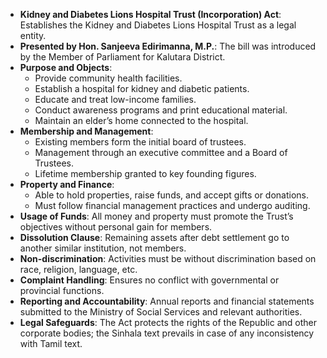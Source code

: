 - **Kidney and Diabetes Lions Hospital Trust (Incorporation) Act**: Establishes the Kidney and Diabetes Lions Hospital Trust as a legal entity.
- **Presented by Hon. Sanjeeva Edirimanna, M.P.**: The bill was introduced by the Member of Parliament for Kalutara District.
- **Purpose and Objects**: 
  - Provide community health facilities.
  - Establish a hospital for kidney and diabetic patients.
  - Educate and treat low-income families.
  - Conduct awareness programs and print educational material.
  - Maintain an elder’s home connected to the hospital.
- **Membership and Management**:
  - Existing members form the initial board of trustees.
  - Management through an executive committee and a Board of Trustees.
  - Lifetime membership granted to key founding figures.
- **Property and Finance**:
  - Able to hold properties, raise funds, and accept gifts or donations.
  - Must follow financial management practices and undergo auditing.
- **Usage of Funds**: All money and property must promote the Trust’s objectives without personal gain for members.
- **Dissolution Clause**: Remaining assets after debt settlement go to another similar institution, not members.
- **Non-discrimination**: Activities must be without discrimination based on race, religion, language, etc.
- **Complaint Handling**: Ensures no conflict with governmental or provincial functions.
- **Reporting and Accountability**: Annual reports and financial statements submitted to the Ministry of Social Services and relevant authorities.
- **Legal Safeguards**: The Act protects the rights of the Republic and other corporate bodies; the Sinhala text prevails in case of any inconsistency with Tamil text.